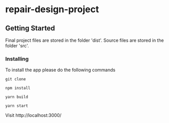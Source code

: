 # repair-design-project


## Getting Started

Final project files are stored in the folder 'dist'. Source files are stored in the folder 'src'.


### Installing

To install the app please do the following commands

```
git clone
```

```
npm install
```
```
yarn build
```
```
yarn start
```

Visit http://localhost:3000/
